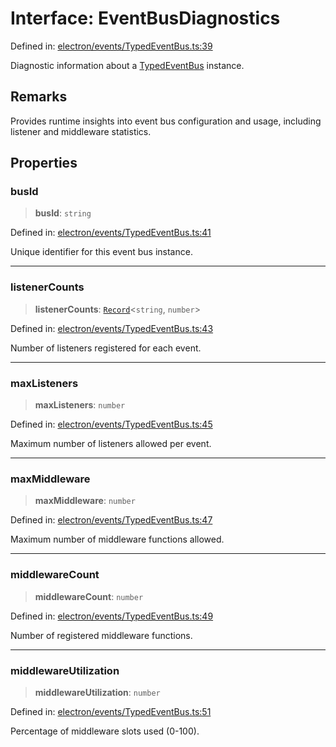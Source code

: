 # Interface: EventBusDiagnostics

Defined in: [electron/events/TypedEventBus.ts:39](https://github.com/Nick2bad4u/Uptime-Watcher/blob/8a1973382d5fe14c52996ecda381894eb7ecd4a6/electron/events/TypedEventBus.ts#L39)

Diagnostic information about a [TypedEventBus](../classes/TypedEventBus.md) instance.

## Remarks

Provides runtime insights into event bus configuration and usage, including listener and middleware statistics.

## Properties

### busId

> **busId**: `string`

Defined in: [electron/events/TypedEventBus.ts:41](https://github.com/Nick2bad4u/Uptime-Watcher/blob/8a1973382d5fe14c52996ecda381894eb7ecd4a6/electron/events/TypedEventBus.ts#L41)

Unique identifier for this event bus instance.

***

### listenerCounts

> **listenerCounts**: [`Record`](https://www.typescriptlang.org/docs/handbook/utility-types.html#recordkeys-type)\<`string`, `number`\>

Defined in: [electron/events/TypedEventBus.ts:43](https://github.com/Nick2bad4u/Uptime-Watcher/blob/8a1973382d5fe14c52996ecda381894eb7ecd4a6/electron/events/TypedEventBus.ts#L43)

Number of listeners registered for each event.

***

### maxListeners

> **maxListeners**: `number`

Defined in: [electron/events/TypedEventBus.ts:45](https://github.com/Nick2bad4u/Uptime-Watcher/blob/8a1973382d5fe14c52996ecda381894eb7ecd4a6/electron/events/TypedEventBus.ts#L45)

Maximum number of listeners allowed per event.

***

### maxMiddleware

> **maxMiddleware**: `number`

Defined in: [electron/events/TypedEventBus.ts:47](https://github.com/Nick2bad4u/Uptime-Watcher/blob/8a1973382d5fe14c52996ecda381894eb7ecd4a6/electron/events/TypedEventBus.ts#L47)

Maximum number of middleware functions allowed.

***

### middlewareCount

> **middlewareCount**: `number`

Defined in: [electron/events/TypedEventBus.ts:49](https://github.com/Nick2bad4u/Uptime-Watcher/blob/8a1973382d5fe14c52996ecda381894eb7ecd4a6/electron/events/TypedEventBus.ts#L49)

Number of registered middleware functions.

***

### middlewareUtilization

> **middlewareUtilization**: `number`

Defined in: [electron/events/TypedEventBus.ts:51](https://github.com/Nick2bad4u/Uptime-Watcher/blob/8a1973382d5fe14c52996ecda381894eb7ecd4a6/electron/events/TypedEventBus.ts#L51)

Percentage of middleware slots used (0-100).
